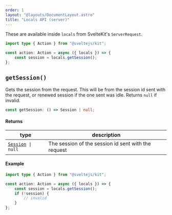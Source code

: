 ```yaml
---
order: 1
layout: "@layouts/DocumentLayout.astro"
title: "Locals API (server)"
---
```


These are available inside `locals` from SvelteKit's `ServerRequest`.

```ts
import type { Action } from "@sveltejs/kit";

const action: Action = async ({ locals }) => {
    const session = locals.getSession();
};
```

## `getSession()`

Gets the session from the request. This will be from the session id sent with the request, or renewed session if the one sent was idle. Returns `null` if invalid.

```ts
const getSession: () => Session | null;
```

#### Returns

| type                                                        | description                                         |
| ----------------------------------------------------------- | --------------------------------------------------- |
| [`Session`](/reference/types/lucia-types#session)` \| null` | The session of the session id sent with the request |

#### Example

```ts
import type { Action } from "@sveltejs/kit";

const action: Action = async ({ locals }) => {
    const session = locals.getSession();
    if (!session) {
        // invalid
    }
};
```

